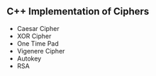 ## C++ Implementation of Ciphers 
- Caesar Cipher
- XOR Cipher
- One Time Pad
- Vigenere Cipher
- Autokey
- RSA
